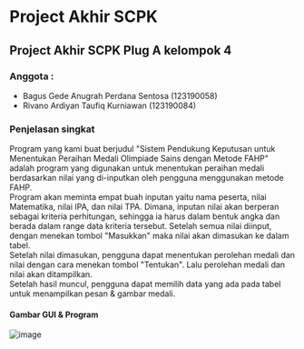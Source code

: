# Project Akhir SCPK

## Project Akhir SCPK Plug A kelompok 4 

### Anggota : 
- Bagus Gede Anugrah Perdana Sentosa (123190058)
- Rivano Ardiyan Taufiq Kurniawan (123190084)

### Penjelasan singkat
Program yang kami buat berjudul "Sistem Pendukung Keputusan untuk Menentukan Peraihan Medali Olimpiade Sains dengan Metode FAHP" adalah program yang digunakan untuk menentukan peraihan medali berdasarkan nilai yang di-inputkan oleh pengguna menggunakan metode FAHP.<br>
Program akan meminta empat buah inputan yaitu nama peserta, nilai Matematika, nilai IPA, dan nilai TPA. Dimana, inputan nilai akan berperan sebagai kriteria perhitungan, sehingga ia harus dalam bentuk angka dan berada dalam range data kriteria tersebut. Setelah semua nilai diinput, dengan menekan tombol "Masukkan" maka nilai akan dimasukan ke dalam tabel.<br>
Setelah nilai dimasukan, pengguna dapat menentukan perolehan medali dan nilai dengan cara menekan tombol "Tentukan". Lalu perolehan medali dan nilai akan ditampilkan.<br>
Setelah hasil muncul, pengguna dapat memilih data yang ada pada tabel untuk menampilkan pesan & gambar medali.<br>
 
 
 
 #### Gambar GUI & Program
 
![image](https://user-images.githubusercontent.com/38962079/124401796-aed3b200-dd55-11eb-8eb5-76a73cff9347.png)
